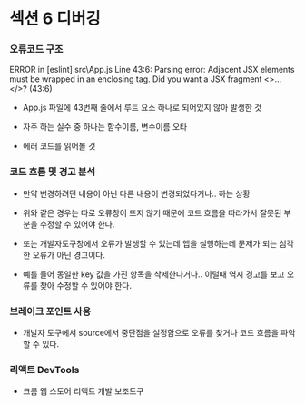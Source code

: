 # 섹션 6 디버깅

### 오류코드 구조
ERROR in [eslint]
src\App.js
  Line 43:6:  Parsing error: Adjacent JSX elements must be wrapped in an 
enclosing tag. Did you want a JSX fragment <>...</>? (43:6)

- App.js 파일에 43번째 줄에서 루트 요소 하나로 되어있지 않아 발생한 것

- 자주 하는 실수 중 하나는 함수이름, 변수이름 오타
- 에러 코드를 읽어볼 것

### 코드 흐름 및 경고 분석
- 만약 변경하려던 내용이 아닌 다른 내용이 변경되었다거나.. 하는 상황
- 위와 같은 경우는 따로 오류창이 뜨지 않기 때문에 코드 흐름을 따라가서 잘못된 부분을 수정할 수 있어야 한다.

- 또는 개발자도구창에서 오류가 발생할 수 있는데 앱을 실행하는데 문제가 되는 심각한 오류가 아닌 경고이다.
- 예를 들어 동일한 key 값을 가진 항목을 삭제한다거나.. 이럴때 역시 경고를 보고 오류를 찾아 수정할 수 있어야 한다.

### 브레이크 포인트 사용
- 개발자 도구에서 source에서 중단점을 설정함으로 오류를 찾거나 코드 흐름을 파악할 수 있다. 


### 리액트 DevTools
- 크롬 웹 스토어 리액트 개발 보조도구